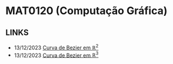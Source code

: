 # MAT0120 (Computação Gráfica)

## LINKS
- 13/12/2023 [Curva de Bezier em $\mathbb{R}^2$](https://www.desmos.com/calculator/oi4fwqo9od)
- 13/12/2023 [Curva de Bezier em $\mathbb{R}^3$](https://www.desmos.com/3d/003469889c)
